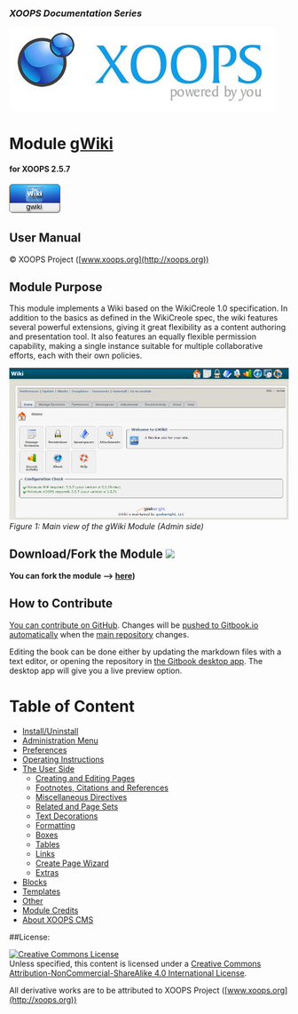 ### _XOOPS Documentation Series_
![logoXoops.jpg](en/assets/logoXoops.jpg)

# Module **[gWiki](https://github.com/geekwright/gwiki)** 
#### for XOOPS 2.5.7
      
![logoModule.png](en/assets/logoModule.png)
            
## User Manual

© XOOPS Project ([www.xoops.org](http://xoops.org))    

## Module Purpose 

This module  implements a Wiki based on the WikiCreole 1.0 specification. In addition to the basics as defined in the WikiCreole spec, the wiki features several powerful extensions, giving it great flexibility as a content authoring and presentation tool. It also features an equally flexible permission capability, making a single instance suitable for multiple collaborative efforts, each with their own policies.

![image001.png](en/assets/image001.jpg)
*Figure 1: Main view of the gWiki Module (Admin side)*

## Download/Fork the Module ![](http://xoops.org/images/forkit.png)  

**You can fork the module --> [here](https://github.com/geekwright/gwiki))** 

## How to Contribute

[You can contribute on GitHub](https://github.com/XoopsDocs/gwiki-tutorial). Changes will be [pushed to Gitbook.io automatically](https://www.gitbook.com/book/xoops/gwiki-tutorial/activity) when the [main repository](https://github.com/XoopsDocs/gwiki-tutorial) changes.

Editing the book can be done either by updating the markdown files with a text editor, or opening the repository in [the Gitbook desktop app](https://github.com/GitbookIO/editor/blob/master/README.md). The desktop app will give you a live preview option.

# Table of Content

* [Install/Uninstall](en/book/1install.md)
* [Administration Menu](en/book/2administration.md)
* [Preferences](en/book/3preferences.md)
* [Operating Instructions](en/book/4operations.md)
* [The User Side](en/book/5userside.md)
    * [Creating and Editing Pages](en/book/5userside01.md)
    * [Footnotes, Citations and References](en/book/5userside02.md)
    * [Miscellaneous Directives](en/book/5userside03.md)
    * [Related and Page Sets](en/book/5userside04.md)
    * [Text Decorations](en/book/5userside05.md)
    * [Formatting](en/book/5userside06.md)
    * [Boxes](en/book/5userside07.md)
    * [Tables](en/book/5userside08.md)
    * [Links](en/book/5userside09.md)
    * [Create Page Wizard ](en/book/5userside10.md)
    * [Extras](en/book/5userside11.md)
* [Blocks](en/book/6blocks.md)
* [Templates](en/book/7templates.md)
* [Other](en/book/8other.md) 
* [Module Credits](en/book/9credits.md)
* [About XOOPS CMS](en/book/10aboutxoops.md)

##License:

<a rel="license" href="http://creativecommons.org/licenses/by-nc-sa/4.0/"><img alt="Creative Commons License" style="border-width:0" src="https://i.creativecommons.org/l/by-nc-sa/4.0/88x31.png" /></a><br />Unless specified, this content is licensed under a <a rel="license" href="http://creativecommons.org/licenses/by-nc-sa/4.0/">Creative Commons Attribution-NonCommercial-ShareAlike 4.0 International License</a>.

All derivative works are to be attributed to XOOPS Project ([www.xoops.org](http://xoops.org))
